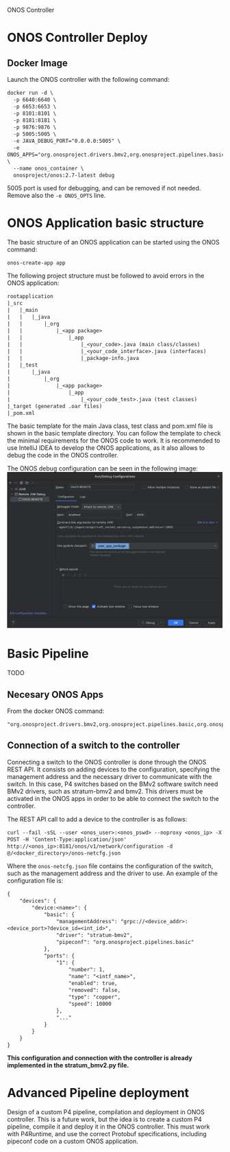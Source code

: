 ONOS Controller

# ONOS Controller Deploy

## Docker Image
Launch the ONOS controller with the following command:
```
docker run -d \
  -p 6640:6640 \
  -p 6653:6653 \
  -p 8101:8101 \
  -p 8181:8181 \
  -p 9876:9876 \
  -p 5005:5005 \
  -e JAVA_DEBUG_PORT="0.0.0.0:5005" \
  -e ONOS_APPS="org.onosproject.drivers.bmv2,org.onosproject.pipelines.basic,org.onosproject.hostprovider,org.onosproject.lldpprovider,org.onosproject.linkdiscovery,org.onosproject.proxyarp,org.onosproject.hostprobingprovider,org.onosproject.drivers.p4runtime,org.onosproject.drivers.stratum,org.onosproject.drivers,org.onosproject.gui2" \
  --name onos_container \
  onosproject/onos:2.7-latest debug
```
5005 port is used for debugging, and can be removed if not needed. Remove also the `-e ONOS_OPTS` line.

# ONOS Application basic structure

The basic structure of an ONOS application can be started using the ONOS command:
```
onos-create-app app
```

The following project structure must be followed to avoid errors in the ONOS application:
```
rootapplication
|_src
|   |_main
|   |   |_java
|   |       |_org
|   |           |_<app package>
|   |               |_app
|   |                   |_<your_code>.java (main class/classes)
|   |                   |_<your_code_interface>.java (interfaces)
|   |                   |_package-info.java
|   |_test
|       |_java
|           |_org
|               |_<app package>
|                   |_app
|                       |_<your_code_test>.java (test classes)
|_target (generated .oar files)    
|_pom.xml

```

The basic template for the main Java class, test class and pom.xml file is shown in the basic template directory.
You can follow the template to check the minimal requirements for the ONOS code to work.
It is recommended to use IntelliJ IDEA to develop the ONOS applications, as it also allows to debug the code in the ONOS controller.

The ONOS debug configuration can be seen in the following image:
![ONOS Debug Configuration](./ONOS_remote_debug_config.jpg)


# Basic Pipeline
TODO
## Necesary ONOS Apps
From the docker ONOS command:
```
"org.onosproject.drivers.bmv2,org.onosproject.pipelines.basic,org.onosproject.hostprovider,org.onosproject.lldpprovider,org.onosproject.linkdiscovery,org.onosproject.proxyarp,org.onosproject.hostprobingprovider,org.onosproject.drivers.p4runtime,org.onosproject.drivers.stratum,org.onosproject.drivers,org.onosproject.gui2"
```
## Connection of a switch to the controller
Connecting a switch to the ONOS controller is done through the ONOS REST API. It consists on adding devices to the configuration, specifying the management address and the necessary driver to communicate with the switch. In this case, P4 switches based on the BMv2 software switch need BMv2 drivers, such as stratum-bmv2 and bmv2. This drivers must be activated in the ONOS apps in order to be able to connect the switch to the controller.

The REST API call to add a device to the controller is as follows:
```
curl --fail -sSL --user <onos_user>:<onos_pswd> --noproxy <onos_ip> -X POST -H 'Content-Type:application/json' http://<onos_ip>:8181/onos/v1/network/configuration -d @/<docker_directory>/onos-netcfg.json
```
Where the `onos-netcfg.json` file contains the configuration of the switch, such as the management address and the driver to use. An example of the configuration file is:

```
{
    "devices": {
        "device:<name>": {
            "basic": {
                "managementAddress": "grpc://<device_addr>:<device_port>?device_id=<int_id>",
                "driver": "stratum-bmv2",
                "pipeconf": "org.onosproject.pipelines.basic"
            },
            "ports": {
                "1": {
                    "number": 1,
                    "name": "<intf_name>",
                    "enabled": true,
                    "removed": false,
                    "type": "copper",
                    "speed": 10000
                },
                "..."
            }
        }
    }
}
```

**This configuration and connection with the controller is already implemented in the stratum_bmv2.py file.**


# Advanced Pipeline deployment
Design of a custom P4 pipeline, compilation and deployment in ONOS controller.
This is a future work, but the idea is to create a custom P4 pipeline, compile it and deploy it in the ONOS controller. This must work with P4Runtime, and use the correct Protobuf specifications, including pipeconf code on a custom ONOS application.


